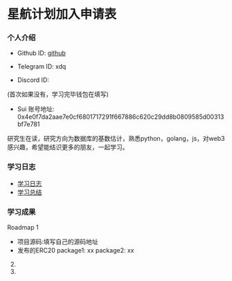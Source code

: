 # 星航计划加入申请表

### 个人介绍

* Github ID: [github](https://github.com/extravert)

* Telegram ID: xdq

* Discord ID:

(首次如果没有，学习完毕钱包在填写)
* Sui 账号地址: 0x4e0f7da2aae7e0cf6801717291f667886c620c29dd8b0809585d00313bf7e781

研究生在读，研究方向为数据库的基数估计，熟悉python，golang，js，对web3感兴趣，希望能结识更多的朋友，一起学习。

### 学习日志

- [学习日志](journal.md)
- [学习总结](summary.md)

### 学习成果

Roadmap  1  
- 项目源码:填写自己的源码地址
- 发布的ERC20
package1: xx
package2: xx


2.


3. 

